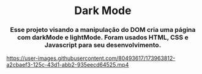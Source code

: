 <h1 align=center> Dark Mode </h1>

<h3 align=center> Esse projeto visando a manipulação do DOM cria uma página com darkMode e lightMode. Foram usados HTML, CSS e Javascript para seu desenvolvimento. </h3>

https://user-images.githubusercontent.com/80493617/173963812-a2cbaef3-125c-43d1-abb2-935eecd64525.mp4


